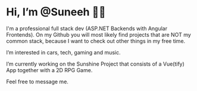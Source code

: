 # Hi, I’m @Suneeh 🤙🏽
I'm a professional full stack dev (ASP.NET Backends with Angular Frontends). On my Github you will most likely find projects that are NOT my common stack, because I want to check out other things in my free time. 

I’m interested in cars, tech, gaming and music.

I’m currently working on the Sunshine Project that consists of a Vue(tify) App together with a 2D RPG Game. 

Feel free to message me.
